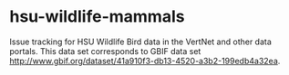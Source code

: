 hsu-wildlife-mammals
====================

Issue tracking for HSU Wildlife Bird data in the VertNet and other data portals. This data set corresponds to GBIF data set http://www.gbif.org/dataset/41a910f3-db13-4520-a3b2-199edb4a32ea.
